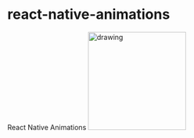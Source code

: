 # react-native-animations
React Native Animations
<img src="animasyonlar - Google Chrome 2021-03-01 00-49-57.gif" alt="drawing" style="width:200px;"/>

